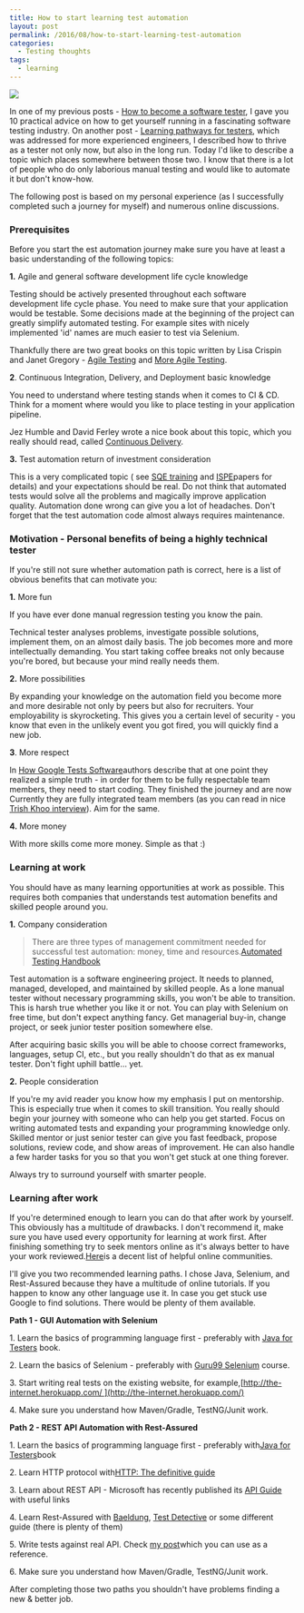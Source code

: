 ```yaml
---
title: How to start learning test automation
layout: post
permalink: /2016/08/how-to-start-learning-test-automation
categories:
  - Testing thoughts
tags:
  - learning 
---
```


![](/images/blog/selenium.png)

In one of my previous
posts - [How to become a software tester](https://awesome-testing.com/2016/06/how-to-become-software-tester.html), I
gave you 10 practical advice on how to get yourself running in a fascinating software testing industry. On another
post - [Learning pathways for testers](https://awesome-testing.com/2016/03/learning-pathways-for-testers.html), which
was addressed for more experienced engineers, I described how to thrive as a tester not only now, but also in the long
run. Today I'd like to describe a topic which places somewhere between those two. I know that there is a lot of people
who do only laborious manual testing and would like to automate it but don't know-how.

The following post is based on my personal experience (as I successfully completed such a journey for myself) and
numerous online discussions.

### Prerequisites 

Before you start the est automation journey make sure you have at least a basic understanding of the following topics:

**1.** Agile and general software development life cycle knowledge

Testing should be actively presented throughout each software development life cycle phase. You need to make sure that
your application would be testable. Some decisions made at the beginning of the project can greatly simplify automated
testing. For example sites with nicely implemented 'id' names are much easier to test via Selenium.

Thankfully there are two great books on this topic written by Lisa Crispin and Janet
Gregory - [Agile Testing](https://www.amazon.com/Agile-Testing-Practical-Guide-Testers/dp/0321534468/)
and [More Agile Testing](https://www.amazon.com/More-Agile-Testing-Addison-Wesley-Signature/dp/0321967054/).

**2**. Continuous Integration, Delivery, and Deployment basic knowledge

You need to understand where testing stands when it comes to CI & CD. Think for a moment where would you like to place
testing in your application pipeline.

Jez Humble and David Ferley wrote a nice book about this topic, which you really should read,
called [Continuous Delivery](https://www.amazon.com/Continuous-Delivery-Deployment-Automation-Addison-Wesley/dp/0321601912).

**3.** Test automation return of investment consideration

This is a very complicated topic (
see [SQE training](http://www.sqetraining.com/sites/default/files/articles/XDD8502filelistfilename1_0.pdf)
and [ISPE](https://www.ispe.org/pe-ja/roi-of-test-automation.pdf)papers for details) and your expectations should be
real. Do not think that automated tests would solve all the problems and magically improve application quality.
Automation done wrong can give you a lot of headaches. Don't forget that the test automation code almost always requires
maintenance.

### Motivation - Personal benefits of being a highly technical tester

If you're still not sure whether automation path is correct, here is a list of obvious benefits that can motivate you:

**1.** More fun

If you have ever done manual regression testing you know the pain.

Technical tester analyses problems, investigate possible solutions, implement them, on an almost daily basis. The job
becomes more and more intellectually demanding. You start taking coffee breaks not only because you're bored, but
because your mind really needs them.

**2.** More possibilities

By expanding your knowledge on the automation field you become more and more desirable not only by peers but also for
recruiters. Your employability is skyrocketing. This gives you a certain level of security - you know that even in the
unlikely event you got fired, you will quickly find a new job.

**3**. More respect

In [How Google Tests Software](https://www.amazon.com/Google-Tests-Software-James-Whittaker/dp/0321803027)authors
describe that at one point they realized a simple truth - in order for them to be fully respectable team members, they
need to start coding. They finished the journey and are now Currently they are fully integrated team members (as you can
read in
nice [Trish Khoo interview](http://blog.fogcreek.com/embedded-testers-in-development-teams-interview-with-trish-khoo/)).
Aim for the same.

**4.** More money

With more skills come more money. Simple as that :)

### Learning at work 

You should have as many learning opportunities at work as possible. This requires both companies that understands test
automation benefits and skilled people around you.

**1.** Company consideration

> There are three types of management commitment needed for successful test automation: money, time and
> resources.[Automated Testing Handbook](http://www.softwaretestpro.com/itemassets/4772/automatedtestinghandbook.pdf)

Test automation is a software engineering project. It needs to planned, managed, developed, and maintained by skilled
people. As a lone manual tester without necessary programming skills, you won't be able to transition. This is harsh
true whether you like it or not. You can play with Selenium on free time, but don't expect anything fancy. Get
managerial buy-in, change project, or seek junior tester position somewhere else.

After acquiring basic skills you will be able to choose correct frameworks, languages, setup CI, etc., but you really
shouldn't do that as ex manual tester. Don't fight uphill battle... yet.

**2.** People consideration

If you're my avid reader you know how my emphasis I put on mentorship. This is especially true when it comes to skill
transition. You really should begin your journey with someone who can help you get started. Focus on writing automated
tests and expanding your programming knowledge only. Skilled mentor or just senior tester can give you fast feedback,
propose solutions, review code, and show areas of improvement. He can also handle a few harder tasks for you so that you
won't get stuck at one thing forever.

Always try to surround yourself with smarter people.

### Learning after work

If you're determined enough to learn you can do that after work by yourself. This obviously has a multitude of
drawbacks. I don't recommend it, make sure you have used every opportunity for learning at work first. After finishing
something try to seek mentors online as it's always better to have your work
reviewed.[Here](https://awesome-testing.com/2016/06/how-to-become-software-tester.html)is a decent list of helpful
online communities.

I'll give you two recommended learning paths. I chose Java, Selenium, and Rest-Assured because they have a multitude of
online tutorials. If you happen to know any other language use it. In case you get stuck use Google to find solutions.
There would be plenty of them available.

**Path 1 - GUI Automation with Selenium**

1\. Learn the basics of programming language first - preferably with [Java for Testers](http://javafortesters.com/)
book.

2\. Learn the basics of Selenium - preferably with [Guru99 Selenium](http://www.guru99.com/selenium-tutorial.html)
course.

3\. Start writing real tests on the existing website, for
example,[http://the-internet.herokuapp.com/ ](http://the-internet.herokuapp.com/)

4\. Make sure you understand how Maven/Gradle, TestNG/Junit work.

**Path 2 - REST API Automation with Rest-Assured**

1\. Learn the basics of programming language first - preferably with[Java for Testers](http://javafortesters.com/)book

2\. Learn HTTP protocol with[HTTP: The definitive guide](http://shop.oreilly.com/product/9781565925090.d)

3\. Learn about REST API - Microsoft has recently published
its [API Guide](https://github.com/Microsoft/api-guidelines/blob/master/Guidelines.md) with useful links

4\. Learn Rest-Assured
with [Baeldung](http://www.baeldung.com/rest-assured-tutorial), [Test Detective](http://testdetective.com/rest-assured-framework-overview/)
or some different guide (there is plenty of them)

5\. Write tests against real API.
Check [my post](https://awesome-testing.com/2016/07/restful-api-testing-with-rest-assured-1.html)which you can use as a
reference.

6\. Make sure you understand how Maven/Gradle, TestNG/Junit work.

After completing those two paths you shouldn't have problems finding a new & better job.
